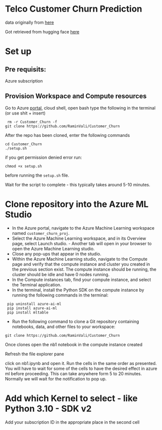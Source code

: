 
# Telco Customer Churn Prediction

data originally from [here](https://community.ibm.com/community/user/businessanalytics/blogs/steven-macko/2019/07/11/telco-customer-churn-1113)

Got retrieved from hugging face [here](https://huggingface.co/datasets/scikit-learn/churn-prediction)

# Set up

## Pre requisits:
Azure subscription

## Provision Workspace and Compute resources
Go to Azure [portal](https://portal.azure.com/#home), cloud shell, open bash
type the following in the terminal (or use shit + insert)
``` 
 rm -r Customer_Churn -f
git clone https://github.com/RaminVali/Customer_Churn
```

After the repo has been cloned, enter the following commands
```
cd Customer_Churn
./setup.sh
```

if you get permission denied error run: 
```
chmod +x setup.sh
```
before running the ```setup.sh``` file.

Wait for the script to complete - this typically takes around 5-10 minutes.

# Clone repository into the Azure ML Studio
- In the Azure portal, navigate to the Azure Machine Learning workspace named ```customer_churn_proj```.
- Select the Azure Machine Learning workspace, and in its Overview page, select Launch studio. - Another tab will open in your browser to open the Azure Machine Learning studio.
- Close any pop-ups that appear in the studio.
- Within the Azure Machine Learning studio, navigate to the Compute page and verify that the compute instance and cluster you created in the previous section exist. The compute instance should be running, the cluster should be idle and have 0 nodes running.
- In the Compute instances tab, find your compute instance, and select the Terminal application.
- In the terminal, install the Python SDK on the compute instance by running the following commands in the terminal:

```
 pip uninstall azure-ai-ml
 pip install azure-ai-ml
 pip install mltable

 ```

- Run the following command to clone a Git repository containing notebooks, data, and other files to your workspace: 

```
git clone https://github.com/RaminVali/Customer_Churn
```
Once clones open the nb1 notebook in the compute instance created 

Refresh the file explorer pane

click on nb1.ipynb and open it. Run the cells in the same order as presented.
You will have to wait for some of the cells to have the desired effect in azure ml before proceeding. This can take anywhere form 5 to 20 minutes. Normally we will wait for the notification to pop up. 
# Add which Kernel to select - like Python 3.10 - SDK v2

Add your subscription ID in the appropriate place in the second cell
